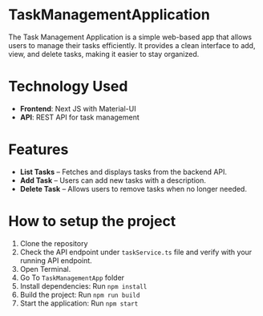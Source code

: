 # TaskManagementApplication
The Task Management Application is a simple web-based app that allows users to manage their tasks efficiently. It provides a clean interface to add, view, and delete tasks, making it easier to stay organized.

# Technology Used
 - **Frontend**: Next JS with Material-UI
 - **API**: REST API for task management

# Features
 - **List Tasks** – Fetches and displays tasks from the backend API.
 - **Add Task** – Users can add new tasks with a description.
 - **Delete Task** – Allows users to remove tasks when no longer needed.

# How to setup the project
1. Clone the repository
2. Check the API endpoint under `taskService.ts` file and verify with your running API endpoint.
3. Open Terminal.
4. Go To `TaskManagementApp` folder
5. Install dependencies: Run `npm install`
6. Build the project: Run `npm run build`
7. Start the application: Run `npm start`




